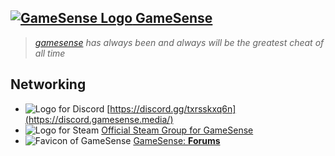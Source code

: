 ## [![GameSense Logo](https://i.imgur.com/YD221yC.png) GameSense](https://gamesense.vip/)
> _[gamesense](https://gamesense.vip/) has always been and always will be the greatest cheat of all time_

## Networking
+ ![Logo for Discord](https://i.ibb.co/7j29n15/Discord.png) [https://discord.gg/txrsskxq6n](https://discord.gamesense.media/)
+ ![Logo for Steam](https://i.ibb.co/RPFZ8Jm/Steam.png) [Official Steam Group for GameSense](https://steamcommunity.com/groups/gamesense_vip)
+ ![Favicon of GameSense](https://i.ibb.co/vmdvhZw/Game-Sense.png) [GameSense: **Forums**](https://gamesense.vip/forums/)
